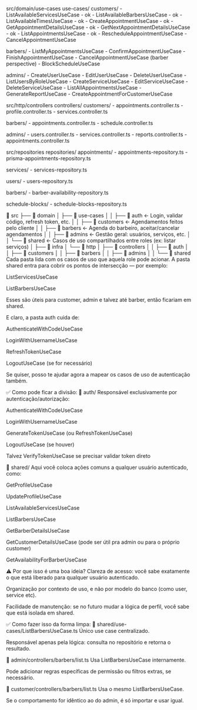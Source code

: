 src/domain/use-cases
 use-cases/
  customers/
    - ListAvailableServicesUseCase - ok
    - ListAvailableBarbersUseCase - ok
    - ListAvailableTimesUseCase - ok
    - CreateAppointmentUseCase - ok
    - GetAppointmentDetailsUseCase - ok
    - GetNextAppointmentDetailsUseCase - ok
    - ListAppointmentsUseCase - ok
    - RescheduleAppointmentUseCase
    - CancelAppointmentUseCase 
    

  barbers/
    - ListMyAppointmentsUseCase
    - ConfirmAppointmentUseCase
    - FinishAppointmentUseCase
    - CancelAppointmentUseCase (barber perspective)
    - BlockScheduleUseCase

  admins/
    - CreateUserUseCase
    - EditUserUseCase
    - DeleteUserUseCase
    - ListUsersByRoleUseCase
    - CreateServiceUseCase
    - EditServiceUseCase
    - DeleteServiceUseCase
    - ListAllAppointmentsUseCase
    - GenerateReportUseCase
    - CreateAppointmentForCustomerUseCase

src/http/controllers
 controllers/
  customers/
    - appointments.controller.ts
    - profile.controller.ts
    - services.controller.ts

  barbers/
    - appointments.controller.ts
    - schedule.controller.ts

  admins/
    - users.controller.ts
    - services.controller.ts
    - reports.controller.ts
    - appointments.controller.ts

src/repositories
 repositories/
  appointments/
    - appointments-repository.ts
    - prisma-appointments-repository.ts

  services/
    - services-repository.ts

  users/
    - users-repository.ts

  barbers/
    - barber-availability-repository.ts

  schedule-blocks/
    - schedule-blocks-repository.ts


📁 src
├── 📁 domain
│   ├── 📁 use-cases
│   │   ├── 📁 auth               ← Login, validar código, refresh token, etc.
│   │   ├── 📁 customers          ← Agendamentos feitos pelo cliente
│   │   ├── 📁 barbers            ← Agenda do barbeiro, aceitar/cancelar agendamentos
│   │   ├── 📁 admins             ← Gestão geral: usuários, serviços, etc.
│   │   └── 📁 shared             ← Casos de uso compartilhados entre roles (ex: listar serviços)
│
├── 📁 infra
│   └── 📁 http
│       ├── 📁 controllers
│       │   ├── 📁 auth
│       │   ├── 📁 customers
│       │   ├── 📁 barbers
│       │   ├── 📁 admins
│       │   └── 📁 shared
Cada pasta lida com os casos de uso que aquela role pode acionar. A pasta shared entra para cobrir os pontos de intersecção — por exemplo:

ListServicesUseCase

ListBarbersUseCase

Esses são úteis para customer, admin e talvez até barber, então ficariam em shared.

E claro, a pasta auth cuida de:

AuthenticateWithCodeUseCase

LoginWithUsernameUseCase

RefreshTokenUseCase

LogoutUseCase (se for necessário)

Se quiser, posso te ajudar agora a mapear os casos de uso de autenticação também.

✅ Como pode ficar a divisão:
📁 auth/
Responsável exclusivamente por autenticação/autorização:

AuthenticateWithCodeUseCase

LoginWithUsernameUseCase

GenerateTokenUseCase (ou RefreshTokenUseCase)

LogoutUseCase (se houver)

Talvez VerifyTokenUseCase se precisar validar token direto

📁 shared/
Aqui você coloca ações comuns a qualquer usuário autenticado, como:

GetProfileUseCase

UpdateProfileUseCase

ListAvailableServicesUseCase

ListBarbersUseCase

GetBarberDetailsUseCase

GetCustomerDetailsUseCase (pode ser útil pra admin ou para o próprio customer)

GetAvailabilityForBarberUseCase

⚠️ Por que isso é uma boa ideia?
Clareza de acesso: você sabe exatamente o que está liberado para qualquer usuário autenticado.

Organização por contexto de uso, e não por modelo do banco (como user, service etc).

Facilidade de manutenção: se no futuro mudar a lógica de perfil, você sabe que está isolada em shared.

✅ Como fazer isso da forma limpa:
📁 shared/use-cases/ListBarbersUseCase.ts
Único use case centralizado.

Responsável apenas pela lógica: consulta no repositório e retorna o resultado.

📁 admin/controllers/barbers/list.ts
Usa ListBarbersUseCase internamente.

Pode adicionar regras específicas de permissão ou filtros extras, se necessário.

📁 customer/controllers/barbers/list.ts
Usa o mesmo ListBarbersUseCase.

Se o comportamento for idêntico ao do admin, é só importar e usar igual.

